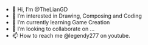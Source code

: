 - 👋 Hi, I’m @TheLianGD
- 👀 I’m interested in Drawing‚ Composing and Coding
- 🌱 I’m currently learning Game Creation
- 💞️ I’m looking to collaborate on ...
- 📫 How to reach me @legendy277 on youtube.

<!---
TheLianGD/TheLianGD is a ✨ special ✨ repository because its `README.md` (this file) appears on your GitHub profile.
You can click the Preview link to take a look at your changes.
--->
